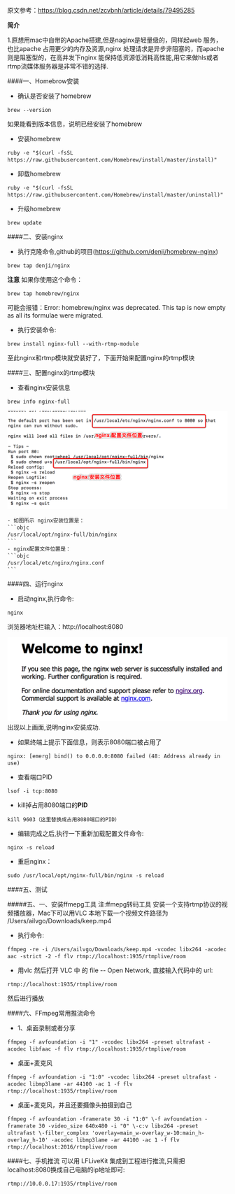 

原文参考：https://blog.csdn.net/zcvbnh/article/details/79495285


**简介**

1.原想用mac中自带的Apache搭建,但是naginx是轻量级的，同样起web 服务，也比apache 占用更少的内存及资源,nginx 处理请求是异步非阻塞的，而apache 则是阻塞型的，在高并发下nginx 能保持低资源低消耗高性能,用它来做hls或者rtmp流媒体服务器是非常不错的选择.


####一、Homebrow安装
- 确认是否安装了homebrew
```objc
brew --version
```
如果能看到版本信息，说明已经安装了homebrew

- 安装homebrew
```objc
ruby -e "$(curl -fsSL https://raw.githubusercontent.com/Homebrew/install/master/install)" 
```
- 卸载homebrew
```objc
ruby -e "$(curl -fsSL https://raw.githubusercontent.com/Homebrew/install/master/uninstall)"  
```

- 升级homebrew
```objc
brew update  
```

####二、安装nginx
- 执行克隆命令,github的项目(https://github.com/denji/homebrew-nginx)

```objc
brew tap denji/nginx  
```

**注意** 如果你使用这个命令：
```objc
brew tap homebrew/nginx
```
可能会报错：Error: homebrew/nginx was deprecated. This tap is now empty as all its formulae were migrated.

- 执行安装命令:
```objc
brew install nginx-full --with-rtmp-module  
```

至此nginx和rtmp模块就安装好了，下面开始来配置nginx的rtmp模块

####三、配置nginx的rtmp模块

- 查看nginx安装信息
```objc
brew info nginx-full  
```
![](/assets/Snip20180414_3.png)

    - 如图所示 nginx安装位置是：
    ```objc
    /usr/local/opt/nginx-full/bin/nginx 
    ```
    - nginx配置文件位置是：
    ```objc
    /usr/local/etc/nginx/nginx.conf 
    ```
    
####四、运行nginx
- 启动nginx,执行命令:
```objc
nginx 
```
浏览器地址栏输入：http://localhost:8080

![](/assets/Snip20180414_4.png)
出现以上画面,说明nginx安装成功.

- 如果终端上提示下面信息，则表示8080端口被占用了
```objc
nginx: [emerg] bind() to 0.0.0.0:8080 failed (48: Address already in use) 
```
- 查看端口PID
```objc
lsof -i tcp:8080  
```
- kill掉占用8080端口的**PID**
```objc
kill 9603（这里替换成占用8080端口的PID）  
```

-  编辑完成之后,执行一下重新加载配置文件命令:
```objc
nginx -s reload 
```

- 重启nginx：
```objc
sudo /usr/local/opt/nginx-full/bin/nginx -s reload  
```

####五、测试

#####五、一、安装ffmepg工具
注:ffmepg转码工具
安装一个支持rtmp协议的视频播放器，Mac下可以用VLC
本地下载一个视频文件路径为 /Users/ailvgo/Downloads/keep.mp4

- 执行命令:
```objc
ffmpeg -re -i /Users/ailvgo/Downloads/keep.mp4 -vcodec libx264 -acodec aac -strict -2 -f flv rtmp://localhost:1935/rtmplive/room  
```

- 用vlc 然后打开 VLC 中 的 file -- Open Network, 直接输入代码中的 url:
```objc
rtmp://localhost:1935/rtmplive/room  
```

然后进行播放


####六、FFmpeg常用推流命令

- 1、桌面录制或者分享
```objc
ffmpeg -f avfoundation -i "1" -vcodec libx264 -preset ultrafast -acodec libfaac -f flv rtmp://localhost:1935/rtmplive/room  
```
- 桌面+麦克风
```objc
ffmpeg -f avfoundation -i "1:0" -vcodec libx264 -preset ultrafast -acodec libmp3lame -ar 44100 -ac 1 -f flv rtmp://localhost:1935/rtmplive/room  

```
- 桌面+麦克风，并且还要摄像头拍摄到自己
```objc
ffmpeg -f avfoundation -framerate 30 -i "1:0" \-f avfoundation -framerate 30 -video_size 640x480 -i "0" \-c:v libx264 -preset ultrafast \-filter_complex 'overlay=main_w-overlay_w-10:main_h-overlay_h-10' -acodec libmp3lame -ar 44100 -ac 1 -f flv rtmp://localhost:2016/rtmplive/room  
```


####七、手机推流
可以用  LFLiveKit 集成到工程进行推流,只需把localhost:8080换成自己电脑的ip地址即可:
```objc
rtmp://10.0.0.17:1935/rtmplive/room 
```








